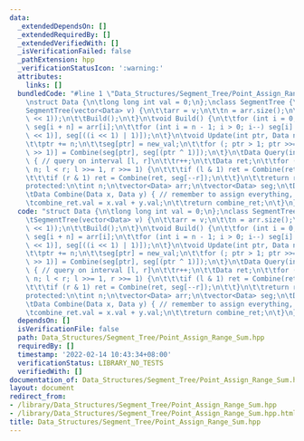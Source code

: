 ```yaml
---
data:
  _extendedDependsOn: []
  _extendedRequiredBy: []
  _extendedVerifiedWith: []
  _isVerificationFailed: false
  _pathExtension: hpp
  _verificationStatusIcon: ':warning:'
  attributes:
    links: []
  bundledCode: "#line 1 \"Data_Structures/Segment_Tree/Point_Assign_Range_Sum.hpp\"\
    \nstruct Data {\n\tlong long int val = 0;\n};\nclass SegmentTree {\npublic:\n\t\
    SegmentTree(vector<Data> v) {\n\t\tarr = v;\n\t\tn = arr.size();\n\t\tseg.resize((n\
    \ << 1));\n\t\tBuild();\n\t}\n\tvoid Build() {\n\t\tfor (int i = 0; i < n; i++)\
    \ seg[i + n] = arr[i];\n\t\tfor (int i = n - 1; i > 0; i--) seg[i] = Combine(seg[(i\
    \ << 1)], seg[((i << 1) | 1)]);\n\t}\n\tvoid Update(int ptr, Data new_val) {\n\
    \t\tptr += n;\n\t\tseg[ptr] = new_val;\n\t\tfor (; ptr > 1; ptr >>= 1) seg[(ptr\
    \ >> 1)] = Combine(seg[ptr], seg[(ptr ^ 1)]);\n\t}\n\tData Query(int l, int r)\
    \ { // query on interval [l, r]\n\t\tr++;\n\t\tData ret;\n\t\tfor (l += n, r +=\
    \ n; l < r; l >>= 1, r >>= 1) {\n\t\t\tif (l & 1) ret = Combine(ret, seg[l++]);\n\
    \t\t\tif (r & 1) ret = Combine(ret, seg[--r]);\n\t\t}\n\t\treturn ret;\n\t}\n\
    protected:\n\tint n;\n\tvector<Data> arr;\n\tvector<Data> seg;\n\tData combine_ret;\n\
    \tData Combine(Data x, Data y) { // remember to assign everything, not add\n\t\
    \tcombine_ret.val = x.val + y.val;\n\t\treturn combine_ret;\n\t}\n};\n"
  code: "struct Data {\n\tlong long int val = 0;\n};\nclass SegmentTree {\npublic:\n\
    \tSegmentTree(vector<Data> v) {\n\t\tarr = v;\n\t\tn = arr.size();\n\t\tseg.resize((n\
    \ << 1));\n\t\tBuild();\n\t}\n\tvoid Build() {\n\t\tfor (int i = 0; i < n; i++)\
    \ seg[i + n] = arr[i];\n\t\tfor (int i = n - 1; i > 0; i--) seg[i] = Combine(seg[(i\
    \ << 1)], seg[((i << 1) | 1)]);\n\t}\n\tvoid Update(int ptr, Data new_val) {\n\
    \t\tptr += n;\n\t\tseg[ptr] = new_val;\n\t\tfor (; ptr > 1; ptr >>= 1) seg[(ptr\
    \ >> 1)] = Combine(seg[ptr], seg[(ptr ^ 1)]);\n\t}\n\tData Query(int l, int r)\
    \ { // query on interval [l, r]\n\t\tr++;\n\t\tData ret;\n\t\tfor (l += n, r +=\
    \ n; l < r; l >>= 1, r >>= 1) {\n\t\t\tif (l & 1) ret = Combine(ret, seg[l++]);\n\
    \t\t\tif (r & 1) ret = Combine(ret, seg[--r]);\n\t\t}\n\t\treturn ret;\n\t}\n\
    protected:\n\tint n;\n\tvector<Data> arr;\n\tvector<Data> seg;\n\tData combine_ret;\n\
    \tData Combine(Data x, Data y) { // remember to assign everything, not add\n\t\
    \tcombine_ret.val = x.val + y.val;\n\t\treturn combine_ret;\n\t}\n};\n"
  dependsOn: []
  isVerificationFile: false
  path: Data_Structures/Segment_Tree/Point_Assign_Range_Sum.hpp
  requiredBy: []
  timestamp: '2022-02-14 10:43:34+08:00'
  verificationStatus: LIBRARY_NO_TESTS
  verifiedWith: []
documentation_of: Data_Structures/Segment_Tree/Point_Assign_Range_Sum.hpp
layout: document
redirect_from:
- /library/Data_Structures/Segment_Tree/Point_Assign_Range_Sum.hpp
- /library/Data_Structures/Segment_Tree/Point_Assign_Range_Sum.hpp.html
title: Data_Structures/Segment_Tree/Point_Assign_Range_Sum.hpp
---
```

